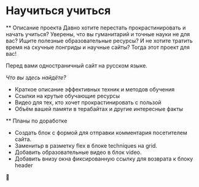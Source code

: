 # Научиться учиться

** Описание проекта
Давно хотите перестать прокрастинировать и начать учиться? Уверены, что вы гуманитарий и точные науки не для вас? Ищите полезные образовательные ресурсы? И не хотите тратить время на скучные лонгриды и научные сайты? Тогда этот проект для вас!

Перед вами одностраничный сайт на русском языке.

*Что вы здесь найдёте?*
* Краткое описание эффективных техник и методов обучения
* Ссылки на крутые обучающие ресурсы
* Видео для тех, кто хочет прокрастинировать с пользой
* Объём вашей памяти в терабайтах и другие интересные факты

** Планы по доработке
- Создать блок с формой для отправки комментария посетителем сайта.
- Заменитьр в разметку flex в блоке techniques на grid.
- Добавить образовательные видео в блок video.
- Добавить внизу окна фиксированную ссылку для возврата к блоку header

:purple_heart:
